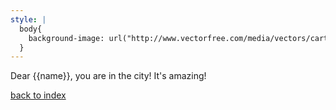 ```yaml
---
style: |
  body{
    background-image: url("http://www.vectorfree.com/media/vectors/cartoon-city-skyline.jpg");
  }
---
```


Dear {{name}}, you are in the city! It's amazing!

[back to index](index)